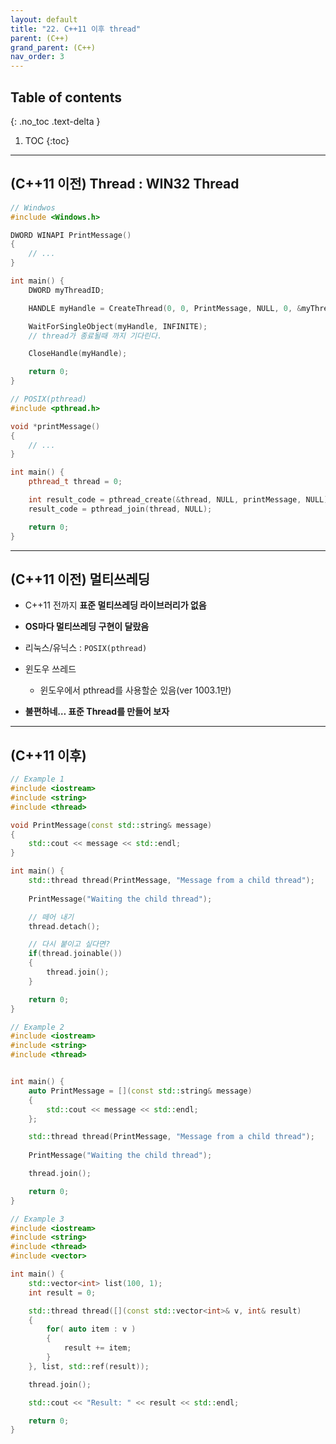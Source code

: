 ```yaml
---
layout: default
title: "22. C++11 이후 thread"
parent: (C++)
grand_parent: (C++)
nav_order: 3
---
```


## Table of contents
{: .no_toc .text-delta }

1. TOC
{:toc}

---

## (C++11 이전) Thread : WIN32 Thread

```cpp
// Windwos
#include <Windows.h>

DWORD WINAPI PrintMessage()
{
    // ...
}

int main() {
    DWORD myThreadID;

    HANDLE myHandle = CreateThread(0, 0, PrintMessage, NULL, 0, &myThreadID);

    WaitForSingleObject(myHandle, INFINITE);
    // thread가 종료될때 까지 기다린다.

    CloseHandle(myHandle);

    return 0;
}
```

```cpp
// POSIX(pthread)
#include <pthread.h>

void *printMessage()
{
    // ...
}

int main() {
    pthread_t thread = 0;

    int result_code = pthread_create(&thread, NULL, printMessage, NULL);
    result_code = pthread_join(thread, NULL);

    return 0;
}
```

---

## (C++11 이전) 멀티쓰레딩

* C++11 전까지 **표준 멀티쓰레딩 라이브러리가 없음**
* **OS마다 멀티쓰레딩 구현이 달랐음**

* 리눅스/유닉스 : `POSIX(pthread)`
* 윈도우 쓰레드
    * 윈도우에서 pthread를 사용할순 있음(ver 1003.1만)
* **불편하네… 표준 Thread를 만들어 보자**

---

## (C++11 이후) 

```cpp
// Example 1
#include <iostream>
#include <string>
#include <thread>

void PrintMessage(const std::string& message)
{
    std::cout << message << std::endl;
}

int main() {
    std::thread thread(PrintMessage, "Message from a child thread");
    
    PrintMessage("Waiting the child thread");

    // 떼어 내기
    thread.detach();

    // 다시 붙이고 싶다면?
    if(thread.joinable())
    {
        thread.join();
    }

    return 0;
}
```

```cpp
// Example 2
#include <iostream>
#include <string>
#include <thread>


int main() {
    auto PrintMessage = [](const std::string& message)
    {
        std::cout << message << std::endl;
    };

    std::thread thread(PrintMessage, "Message from a child thread");
    
    PrintMessage("Waiting the child thread");

    thread.join();

    return 0;
}
```

```cpp
// Example 3
#include <iostream>
#include <string>
#include <thread>
#include <vector>

int main() {
    std::vector<int> list(100, 1);
    int result = 0;

    std::thread thread([](const std::vector<int>& v, int& result)
    {
        for( auto item : v )
        {
            result += item;
        }
    }, list, std::ref(result));

    thread.join();

    std::cout << "Result: " << result << std::endl;

    return 0;
}
```